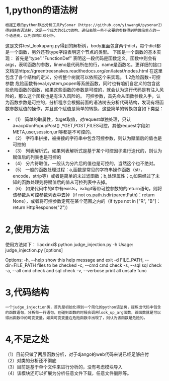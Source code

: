 # 1,python的语法树  
    根据王垠的python静态分析工具PySonar（https://github.com/yinwang0/pysonar2）得到静态语法树，这是一个庞大的dict结构，递归去除一些不必要的参数得到稍微简单点的一个语法树，以免影响后续分析。
 这是文件test_lookuparg.py得到的解析树，body里面包含两个dict，每个dict都是一个函数，另外还有type字段表明这个节点的类型。
 下图是一个函数的基本实现：
  首先是”type”:”FunctionDef” 表明这一段代码是函数定义，函数中则会有args，表明函数的参数，lineno是代码所在的行，name是函数名。更详细的接口文档见https://greentreesnakes.readthedocs.org/en/latest/nodes.html 在这里包含了各个结构的定义，分析整个树就可以依照这个来实现。
  1.2危险函数+可控参数
  危险函数有eval,system,popen等系统函数，同时也有咱们自定义的包含这些危险函数的函数，如果这些函数的参数是可控的，就会认为这行代码是有注入风险的，那么这个函数也是有注入风险的。
  可控参数，首先会从函数参数入手，认为函数参数是可控的，分析程序会根据前面的语法树去分析代码结构，发现有将函数参数赋值的操作，并且这个赋值是简单的转换，这些简单的转换包含如下类型：
  * （1） 简单的取属性，如get取值，对request单独处理，只认ä=acp#onPopupPost()
  ¸ºGET,POST,FILES可控，其他request字段如META,user,session,url等都是不可控的。
  * （2） 字符串拼接，被拼接的字符串中包含可控参数，则认为赋值后的值也是可控的
  * （3） 列表解析式，如果列表解析式是基于某个可控因子进行迭代的，则认为赋值后的列表也是可控的
  * （4） 分片符取值，一般认为分片后的值也是可控的，当然这个也不绝对。
  * （5） 一般的函数处理过程：a,函数是常见的字符串操作函数（str，encode，strip等）或者是简单的未过滤函数；b,处理属性；c,如果经过了未知的函数处理则将赋值后的值从可控列表中去掉。
  * （6） 如果代码中的if中有exists，isdigit等带可控参数的的return语句，则将该参数从可控参数列表中去掉（if not os.path.isdir(parentPath)：return None），或者将可控参数定死在某个范围之内的（if type not in ["R", "B"]：return HttpResponse("2")）

# 2,使用方法  
  使用方法如下：
  liaoxinxi$ python judge_injection.py -h
  Usage: judge_injection.py [options]

  Options:
  -h, --help            show this help message and exit
  -d FILE_PATH, --dir=FILE_PATH
  files to be checked
  -c, --cmd             cmd check
  -s, --sql             sql check
  -a, --all             cmd check and sql check
  -v, --verbose         print all unsafe func

# 3,代码结构
    一个judge_injection类，首先是初始化得到一个简化的python语法树，提炼出代码中包含的函数语句，分析每一行语句，在碰到函数的时候会调用look_up_arg函数，该函数就是可以得出函数中的可变变量。如果可变变量在危险函数中出现了，则认为该函数是危险的。

# 4,不足之处  
（1）目前只做了两层函数分析，对于django的web代码来说已经足够应付  
（2）对类的分析还不彻底  
（3）目前是基于单个文件来进行分析的，没有考虑模块导入  
（4）该模块还可以扩展为分析任意文件下载，任意文件删除等。  



